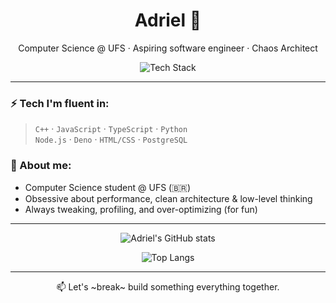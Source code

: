 <h1 align="center">Adriel 🧠</h1>
<p align="center">Computer Science @ UFS · Aspiring software engineer · Chaos Architect</p>

<p align="center">
  <img src="https://skillicons.dev/icons?i=cpp,js,ts,nodejs,deno,bun,html,css,postgres,mysql,mongodb" alt="Tech Stack" />
</p>

---

### ⚡ Tech I'm fluent in:
> `C++` · `JavaScript` · `TypeScript` · `Python`  
> `Node.js` · `Deno` · `HTML/CSS` · `PostgreSQL`

### 🧠 About me:
- Computer Science student @ UFS (🇧🇷)
- Obsessive about performance, clean architecture & low-level thinking
- Always tweaking, profiling, and over-optimizing (for fun)
---

<p align="center">
  <img src="https://github-readme-stats.vercel.app/api?username=linksyyy&show_icons=true&theme=tokyonight" alt="Adriel's GitHub stats" />
</p>

<p align="center">
  <img src="https://github-readme-stats.vercel.app/api/top-langs/?username=linksyyy&layout=compact&theme=tokyonight" alt="Top Langs" />
</p>

---

<p align="center">📫 Let's ~break~ build something everything together.</p>
